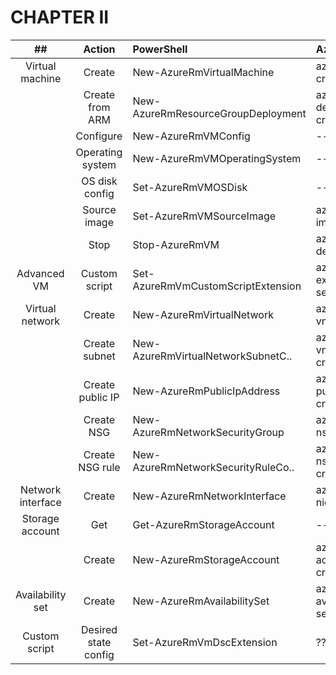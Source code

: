 # CHAPTER II

|            ##            | Action               | PowerShell                         | Azure CLI                        |
|:------------------------:|:--------------------:|:-----------------------------------|:---------------------------------|
|      Virtual machine     | Create               | New-AzureRmVirtualMachine          | az vm create                     |
|                          | Create from ARM      | New-AzureRmResourceGroupDeployment | az group deployment create       |
|                          | Configure            | New-AzureRmVMConfig                | ---                              |
|                          | Operating system     | New-AzureRmVMOperatingSystem       | ---                              |
|                          | OS disk config       | Set-AzureRmVMOSDisk                | ---                              |
|                          | Source image         | Set-AzureRmVMSourceImage           | az vm image list                 |
|                          | Stop                 | Stop-AzureRmVM                     | az vm dealocate                  |
|       Advanced VM        | Custom script        | Set-AzureRmVmCustomScriptExtension | az vm extension set              |
|      Virtual network     | Create               | New-AzureRmVirtualNetwork          | az network vnet create           |
|                          | Create subnet        | New-AzureRmVirtualNetworkSubnetC.. | az network vnet subnet create    |
|                          | Create public IP     | New-AzureRmPublicIpAddress         | az network public-ip create      |
|                          | Create NSG           | New-AzureRmNetworkSecurityGroup    | az network nsg create            |
|                          | Create NSG rule      | New-AzureRmNetworkSecurityRuleCo.. | az network nsg rule create       |
|     Network interface    | Create               | New-AzureRmNetworkInterface        | az network nic create            |
|      Storage account     | Get                  | Get-AzureRmStorageAccount          | ---                              |
|                          | Create               | New-AzureRmStorageAccount          | az storate account create        |
|     Availability set     | Create               | New-AzureRmAvailabilitySet         | az vm availability-set create    |
|        Custom script     | Desired state config | Set-AzureRmVmDscExtension          | ??                               |
